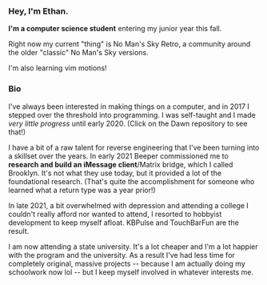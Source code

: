 <!--
**EthanRDoesMC/EthanRDoesMC** is a ✨ _special_ ✨ repository because its `README.md` (this file) appears on your GitHub profile.

Here are some ideas to get you started:

- 🔭 I’m currently working on ...
- 🌱 I’m currently learning ...
- 👯 I’m looking to collaborate on ...
- 🤔 I’m looking for help with ...
- 💬 Ask me about ...
- 📫 How to reach me: ...
- 😄 Pronouns: ...
- ⚡ Fun fact: ...
-->

<!--no I'm not going to delete the above why do you ask-->


### Hey, I'm Ethan.

**I'm a computer science student** entering my junior year this fall.

Right now my current "thing" is No Man's Sky Retro, a community around the older "classic" No Man's Sky versions.

I'm also learning vim motions!


### Bio
I've always been interested in making things on a computer, and in 2017 I stepped over the threshold into programming. I was self-taught and I made *very little progress* until early 2020. (Click on the Dawn repository to see that!)

I have a bit of a raw talent for reverse engineering that I've been turning into a skillset over the years. In early 2021 Beeper commissioned me to **research and build an iMessage client**/Matrix bridge, which I called Brooklyn. It's not what they use today, but it provided a lot of the foundational research. (That's quite the accomplishment for someone who learned what a return type was a year prior!)

In late 2021, a bit overwhelmed with depression and attending a college I couldn't really afford nor wanted to attend, I resorted to hobbyist development to keep myself afloat. KBPulse and TouchBarFun are the result. 

I am now attending a state university. It's a lot cheaper and I'm a lot happier with the program and the university. As a result I've had less time for completely original, massive projects -- because I am actually doing my schoolwork now lol -- but I keep myself involved in whatever interests me.
